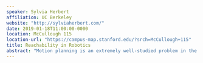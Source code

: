 ```yaml
---
speaker: Sylvia Herbert
affiliation: UC Berkeley
website: "http://sylviaherbert.com/"
date: 2019-01-18T11:00:00-0000
location: McCullough 115
location-url: "https://campus-map.stanford.edu/?srch=McCullough+115"
title: Reachability in Robotics
abstract: "Motion planning is an extremely well-studied problem in the robotics community, yet existing work largely falls into one of two categories: computationally efficient but with few if any safety guarantees, or able to give stronger guarantees but at high computational cost. In this talk I will give an overview of some of the techniques used in the Berkeley Hybrid Systems lab to balance safety with computational complexity in analyzing control systems. I will show these methods applied to a quadrotor in a motion capture room planning in real time to navigate around a priori unknown obstacles, as well as navigation around a human pedestrian."
---
```

